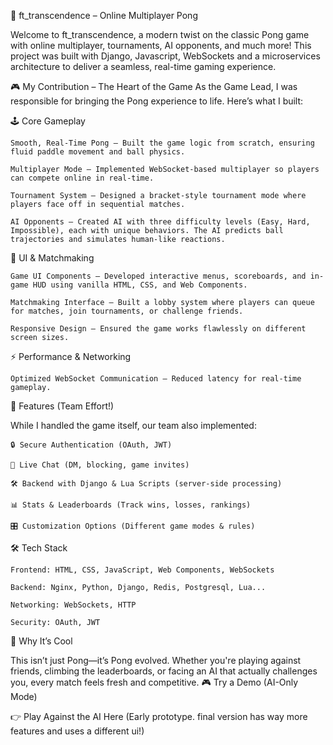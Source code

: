 🏓 ft_transcendence – Online Multiplayer Pong

Welcome to ft_transcendence, a modern twist on the classic Pong game with online multiplayer, tournaments, AI opponents, and much more! This project was built with Django, Javascript, WebSockets and a microservices architecture to deliver a seamless, real-time gaming experience.

🎮 My Contribution – The Heart of the Game
As the Game Lead, I was responsible for bringing the Pong experience to life. Here’s what I built:

🕹️ Core Gameplay

    Smooth, Real-Time Pong – Built the game logic from scratch, ensuring fluid paddle movement and ball physics.

    Multiplayer Mode – Implemented WebSocket-based multiplayer so players can compete online in real-time.

    Tournament System – Designed a bracket-style tournament mode where players face off in sequential matches.

    AI Opponents – Created AI with three difficulty levels (Easy, Hard, Impossible), each with unique behaviors. The AI predicts ball trajectories and simulates human-like reactions.

🎨 UI & Matchmaking

    Game UI Components – Developed interactive menus, scoreboards, and in-game HUD using vanilla HTML, CSS, and Web Components.

    Matchmaking Interface – Built a lobby system where players can queue for matches, join tournaments, or challenge friends.

    Responsive Design – Ensured the game works flawlessly on different screen sizes.

⚡ Performance & Networking

    Optimized WebSocket Communication – Reduced latency for real-time gameplay.

🚀 Features (Team Effort!)

While I handled the game itself, our team also implemented:

    🔒 Secure Authentication (OAuth, JWT)

    💬 Live Chat (DM, blocking, game invites)

    🛠️ Backend with Django & Lua Scripts (server-side processing)

    📊 Stats & Leaderboards (Track wins, losses, rankings)

    🎛️ Customization Options (Different game modes & rules)

🛠️ Tech Stack

    Frontend: HTML, CSS, JavaScript, Web Components, WebSockets

    Backend: Nginx, Python, Django, Redis, Postgresql, Lua...

    Networking: WebSockets, HTTP

    Security: OAuth, JWT

🌟 Why It’s Cool

This isn’t just Pong—it’s Pong evolved. Whether you're playing against friends, climbing the leaderboards, or facing an AI that actually challenges you, every match feels fresh and competitive.
🎮 Try a Demo (AI-Only Mode)

👉 Play Against the AI Here (Early prototype. final version has way more features and uses a different ui!)
